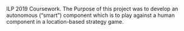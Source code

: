 ILP 2019 Coursework. The Purpose of this project was to develop an autonomous (“smart”) component which is to play against a human component in a location-based strategy game.
